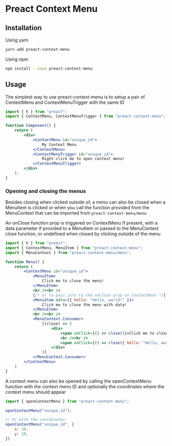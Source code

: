 # Preact Context Menu

## Installation

Using yarn

```bash
yarn add preact-context-menu
```

Using npm

```bash
npm install --save preact-context-menu
```

## Usage

The simplest way to use preact-context-menu is to setup a pair of ContextMenu and ContextMenuTrigger with the same ID

```jsx
import { h } from "preact";
import { ContextMenu, ContextMenuTrigger } from "preact-context-menu";

function Component() {
    return (
        <div>
            <ContextMenu id="unique_id">
                My Context Menu
            </ContextMenu>
            <ContextMenuTrigger id="unique_id">
                Right-click me to open context menu!
            </ContextMenuTrigger>
        </div>
    );
}
```

### Opening and closing the menus

Besides closing when clicked outside of, a menu can also be closed when a MenuItem is clicked or when you call the function provided from the MenuContext that can be imported from `preact-context-menu/menu`

An onClose function prop is triggered on ContextMenu if present, with a data parameter if provided to a MenuItem or passed to the MenuContext close function, or undefined when closed by clicking outside of the menu

```jsx
import { h } from "preact";
import { ContextMenu, MenuItem } from "preact-context-menu";
import { MenuContext } from "preact-context-menu/menu";

function Menu() {
    return (
        <ContextMenu id="unique_id">
            <MenuItem>
                Click me to close the menu!
            </MenuItem>
            <br /><br />
            {/* or to pass info to the onClose prop on ContextMenu */}
            <MenuItem data={{ hello: "Hello, world!" }}>
                Click me to close the menu with data!
            </MenuItem>
            <br /><br />
            <MenuContext.Consumer>
                {(close) => (
                    <div>
                        <span onClick={() => close()}>Click me to close the menu!</span>
                        <br /><br />
                        <span onClick={() => close({ hello: "Hello, world!" })}>Click me to close the menu with data!</span>
                    </div>
                )}
            </MenuContext.Consumer>
        </ContextMenu>
    )
}
```

A context menu can also be opened by calling the openContextMenu function with the context menu ID and optionally the coordinates where the context menu should appear

```js
import { openContextMenu } from "preact-context-menu";

openContextMenu("unique_id");

// Or with the coordinates
openContextMenu("unique_id", {
    x: 30,
    y: 10,
})
```
